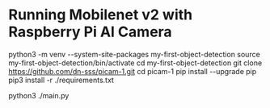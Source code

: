 # Running Mobilenet v2 with Raspberry Pi AI Camera

python3 -m venv --system-site-packages my-first-object-detection
source my-first-object-detection/bin/activate
cd my-first-object-detection
git clone https://github.com/dn-sss/picam-1.git
cd picam-1
pip install --upgrade pip
pip3 install -r ./requirements.txt

python3 ./main.py